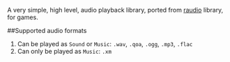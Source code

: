 A very simple, high level, audio playback library, ported from [raudio](https://github.com/raysan5/raudio) library, for games.

##Supported audio formats
1. Can be played as `Sound` or `Music`: `.wav`, `.qoa`, `.ogg`, `.mp3`, `.flac`
2. Can only be played as `Music`: `.xm`
